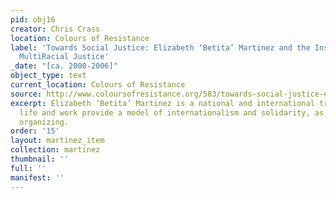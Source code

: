 ```yaml
---
pid: obj16
creator: Chris Crass
location: Colours of Resistance
label: 'Towards Social Justice: Elizabeth ‘Betita’ Martinez and the Institute for
  MultiRacial Justice'
_date: "[ca. 2000-2006]"
object_type: text
current_location: Colours of Resistance
source: http://www.coloursofresistance.org/583/towards-social-justice-elizabeth-betita-martinez-and-the-institute-for-multiracial-justice/
excerpt: Elizabeth ‘Betita’ Martinez is a national and international treasure. Her
  life and work provide a model of internationalism and solidarity, as well as local
  organizing.
order: '15'
layout: martinez_item
collection: martinez
thumbnail: ''
full: ''
manifest: ''
---
```

